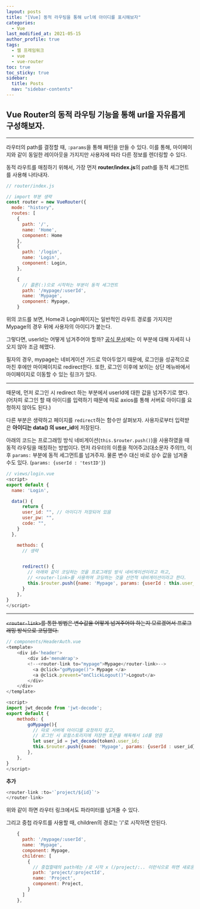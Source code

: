 ```yaml
---
layout: posts
title: "[Vue] 동적 라우팅을 통해 url에 아이디를 표시해보자"
categories:
  - Vue
last_modified_at: 2021-05-15
author_profile: true
tags:
  - 웹 프레임워크
  - vue
  - vue-router
toc: true
toc_sticky: true
sidebar:
  title: Posts
  nav: "sidebar-contents"
---
```



## Vue Router의 동적 라우팅 기능을 통해 url을 자유롭게 구성해보자.

----

라우터의 path를 결정할 때, ```:params```을 통해 패턴을 만들 수 있다. 이를 통해, 마이페이지와 같이 동일한 레이아웃을 가지지만 사용자에 따라 다른 정보를 렌더링할 수 있다.

동적 라우트를 매칭하기 위해서, 가장 먼저 **router/index.js**의 path를 동적 세그먼트를 사용해 나타내자.

```javascript
// router/index.js

// import 부분 생략
const router = new VueRouter({
  mode: "history",
  routes: [
    {
      path: '/',
      name: 'Home',
      component: Home
    },
    {
      path: '/login',
      name: 'Login',
      component: Login,
    },

    {
      // 콜론(:)으로 시작하는 부분이 동적 세그먼트
      path: '/mypage/:userId',
      name: 'Mypage',
      component: Mypage,
    }
```

위의 코드를 보면, Home과 Login페이지는 일반적인 라우트 경로를 가지지만 Mypage의 경우 뒤에 사용자의 아이디가 붙는다. 

그렇다면, userId는 어떻게 넘겨주어야 할까? <a href="https://router.vuejs.org/kr/guide/essentials/dynamic-matching.html">공식 문서</a>에는 이 부분에 대해 자세히 나오지 않아 조금 헤맸다. 

필자의 경우, mypage는 네비게이션 가드로 막아두었기 때문에, 로그인을 성공적으로 마친 후에만 마이페이지로 redirect한다. 또한, 로그인 이후에 보이는 상단 메뉴바에서 마이페이지로 이동할 수 있는 링크가 있다. 

-------

때문에, 먼저 로그인 시 redirect 하는 부분에서 userId에 대한 값을 넘겨주기로 했다. (어차피 로그인 할 때 아이디를 입력하기 때문에 따로 axios를 통해 서버로 아이디를 요청하지 않아도 된다.)

다른 부분은 생략하고 페이지를 ```redirect```하는 함수만 살펴보자. 사용자로부터 입력받은 **아이디는 data() 의 user_id**에 저장된다.

아래의 코드는 프로그래밍 방식 네비게이션(```this.$router.push()```)을 사용하였을 때 동적 라우팅을 매칭하는 방법이다. 먼저 라우터의 이름을 적어주고(대소문자 주의!!), 이후 ```params:``` 부분에 동적 세그먼트를 넘겨주자. 물론 변수 대신 바로 상수 값을 넘겨줄 수도 있다. (```params: {userId : 'testID'}```)

```javascript
// views/login.vue
<script>
export default {
  name: 'Login',

  data() {
      return {
      user_id: "", // 아이디가 저장되어 있음
      user_pw: "",
      code: "",
    }
  },

    methods: {
      // 생략


      redirect() {
        // 아래와 같이 코딩하는 것을 프로그래밍 방식 네비게이션이라고 하고,
        // <router-link>를 사용하여 코딩하는 것을 선언적 네비게이션이라고 한다.
        this.$router.push({name: 'Mypage', params: {userId : this.user_id}});
      }
    },
}
</script>
```

-----

~~```<router-link>```를 통한 방법은 변수값을 어떻게 넘겨주어야 하는지 모르겠어서 프로그래밍 방식으로 코딩했다.~~

```javascript
// components/HeaderAuth.vue
<template>
    <div id='header'> 
        <div id='menuWrap'>
        <!--<router-link to="mypage">Mypage</router-link>-->
          <a @click="goMypage()"> Mypage </a> 
          <a @click.prevent="onClickLogout()">Logout</a>
        </div>
    </div>
</template>

<script>
import jwt_decode from 'jwt-decode';
export default {
    methods: {
        goMypage(){
          // 따로 서버에 아이디를 요청하지 않고,
          // 로그인 시 로컬스토리지에 저장한 토큰을 해독해서 id를 얻음
          let user_id = jwt_decode(token).user_id;
          this.$router.push({name: 'Mypage', params: {userId : user_id}});
        },
    },
}
</script>

```

**추가**

```javascript
<router-link :to='`project/${id}`'>
</router-link>
```
위와 같이 하면 라우터 링크에서도 파라미터를 넘겨줄 수 있다.


그리고 중첩 라우트를 사용할 때, children의 경로는 '/'로 시작하면 안된다.

```javascript
    {
      path: '/mypage/:userId',
      name: 'Mypage',
      component: Mypage,
      children: [
        {
          // 중첩할때의 path에는 /로 시작 x (/project/:.. 이런식으로 하면 새로운 경로가 되어버림)
          path: 'project/:projectId',
          name: 'Project',
          component: Project,
        }
      ]
    },
```


